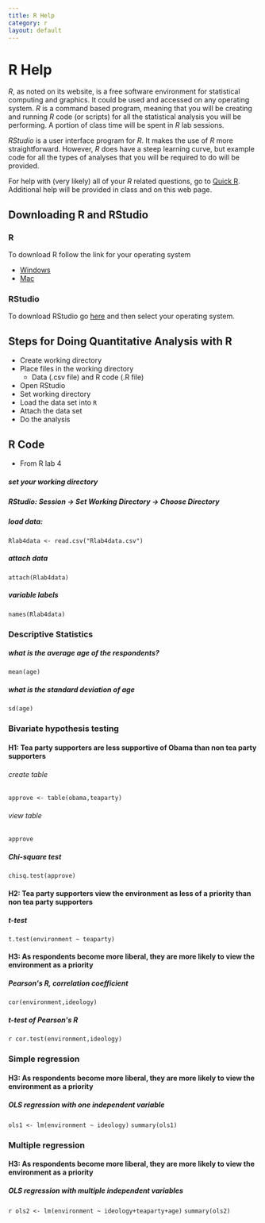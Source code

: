 ```yaml
---
title: R Help
category: r
layout: default
---
```


# R Help

_R_, as noted on its website, is a free software environment for statistical computing and graphics. It could be used and accessed on any operating system. _R_ is a command based program, meaning that you will be creating and running _R_ code (or scripts) for all the statistical analysis you will be performing. A portion of class time will be spent in _R_ lab sessions. 


_RStudio_ is a user interface program for _R_. It makes the use of _R_ more straightforward. However, _R_ does have a steep learning curve, but example code for all the types of analyses that you will be required to do will be provided.

For help with (very likely) all of your _R_ related questions, go to [Quick R](http://www.statmethods.net). Additional help will be provided in class and on this web page. 

## Downloading R and RStudio

### R

To download R follow the link for your operating system

* [Windows](http://cran.r-project.org/bin/windows/base/)
* [Mac](http://cran.r-project.org/bin/macosx/)


### RStudio

To download RStudio go [here](http://www.rstudio.com/products/rstudio/download/) and then select your operating system.


## Steps for Doing Quantitative Analysis with R

* Create working directory
* Place files in the working directory 
    * Data (.csv file) and R code (.R file)
* Open RStudio 
* Set working directory 
* Load the data set into `R`
* Attach the data set
* Do the analysis 

## R Code

* From R lab 4


##### set your working directory 
##### RStudio: Session -> Set Working Directory -> Choose Directory 

##### load data:
`Rlab4data <- read.csv("Rlab4data.csv")`

##### attach data
`attach(Rlab4data)`

##### variable labels 
`names(Rlab4data)`

### Descriptive Statistics 

##### what is the average age of the respondents? 
`mean(age)`

##### what is the standard deviation of age
`sd(age)`

### Bivariate hypothesis testing 

#### H1: Tea party supporters are less supportive of Obama than non tea party supporters 

###### create table 
`approve <- table(obama,teaparty)` 

###### view table
`approve`

##### Chi-square test
`chisq.test(approve)`

#### H2: Tea party supporters view the environment as less of a priority than non tea party supporters 

##### t-test
`t.test(environment ~ teaparty)`

#### H3: As respondents become more liberal, they are more likely to view the environment as a priority 

##### Pearson's R, correlation coefficient 
`cor(environment,ideology)`

##### t-test of Pearson's R 
`r cor.test(environment,ideology)`

### Simple regression 

#### H3: As respondents become more liberal, they are more likely to view the environment as a priority 

##### OLS regression with one independent variable 
`ols1 <- lm(environment ~ ideology)`
`summary(ols1)`

### Multiple regression 

#### H3: As respondents become more liberal, they are more likely to view the environment as a priority 

##### OLS regression with multiple independent variables 
`r ols2 <- lm(environment ~ ideology+teaparty+age)`
`summary(ols2)`

